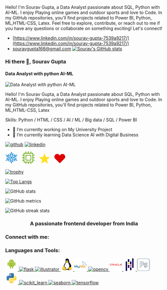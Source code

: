 Hello! I'm  Sourav Gupta, a Data Analyst passionate about SQL, Python with AI-ML. I enjoy Playing online games and outdoor sports and love to Code.
In my GitHub repositories, you'll find projects related to Power BI, Python, ML,HTML-CSS, Latex. Feel free to explore, contribute, or reach out to me if you have any questions or collaborate on something exciting!
Let's connect!
- [https://www.linkedin.com/in/sourav-gupta-7539a9217/](https://www.linkedin.com/in/sourav-gupta-7539a9217/)
- souravgupta166@gmail.com
  [![Sourav's GitHub stats](https://github-readme-stats.vercel.app/api?username=souravgupta166)](https://github.com/souravgupta166/github-readme-stats)

### Hi there 👋, Sourav Gupta
#### Data Analyst with python AI-ML
![Data Analyst with python AI-ML](https://media.licdn.com/dms/image/D4D16AQFeCqGyM7eusg/profile-displaybackgroundimage-shrink_200_800/0/1710926688416?e=1723075200&v=beta&t=f53Ii85AmY1Gj3igeO7LMH7GsyHvQK5lwBerorJpFbs)

Hello! I'm Sourav Gupta, a Data Analyst passionate about SQL, Python with AI-ML. I enjoy Playing online games and outdoor sports and love to Code. In my GitHub repositories, you'll find projects related to Power BI, Python, ML,HTML-CSS, Latex

Skills: Python / HTML / CSS / AI / ML / Big data / SQL / Power BI

- 🔭 I’m currently working on My University Project 
- 🌱 I’m currently learning Data Science AI with Digital Business 


[<img src='https://cdn.jsdelivr.net/npm/simple-icons@3.0.1/icons/github.svg' alt='github' height='40'>](https://github.com/souravgupta166)  [<img src='https://cdn.jsdelivr.net/npm/simple-icons@3.0.1/icons/linkedin.svg' alt='linkedin' height='40'>](https://www.linkedin.com/in/https://www.linkedin.com/in/sourav-gupta-7539a9217//)  

<a href='https://archiveprogram.github.com/'><img src='https://raw.githubusercontent.com/acervenky/animated-github-badges/master/assets/acbadge.gif' width='40' height='40'></a> <a href='https://docs.github.com/en/developers'><img src='https://raw.githubusercontent.com/acervenky/animated-github-badges/master/assets/devbadge.gif' width='40' height='40'></a> <a href='https://stars.github.com/'><img src='https://raw.githubusercontent.com/acervenky/animated-github-badges/master/assets/starbadge.gif' width='35' height='35'></a> <a href='https://docs.github.com/en/github/supporting-the-open-source-community-with-github-sponsors'><img src='https://raw.githubusercontent.com/acervenky/animated-github-badges/master/assets/sponsorbadge.gif' width='35' height='35'></a> 

[![trophy](https://github-profile-trophy.vercel.app/?username=souravgupta166)](https://github.com/ryo-ma/github-profile-trophy)

[![Top Langs](https://github-readme-stats.vercel.app/api/top-langs/?username=souravgupta166)](https://github.com/anuraghazra/github-readme-stats)

![GitHub stats](https://github-readme-stats.vercel.app/api?username=souravgupta166&show_icons=true)  

![GitHub metrics](https://metrics.lecoq.io/souravgupta166)  

![GitHub streak stats](https://streak-stats.demolab.com/?user=souravgupta166)

<h3 align="center">A passionate frontend developer from India</h3>

<h3 align="left">Connect with me:</h3>
<p align="left">
</p>

<h3 align="left">Languages and Tools:</h3>
<p align="left"> <a href="https://developer.android.com" target="_blank" rel="noreferrer"> <img src="https://raw.githubusercontent.com/devicons/devicon/master/icons/android/android-original-wordmark.svg" alt="android" width="40" height="40"/> </a> <a href="https://flask.palletsprojects.com/" target="_blank" rel="noreferrer"> <img src="https://www.vectorlogo.zone/logos/pocoo_flask/pocoo_flask-icon.svg" alt="flask" width="40" height="40"/> </a> <a href="https://www.adobe.com/in/products/illustrator.html" target="_blank" rel="noreferrer"> <img src="https://www.vectorlogo.zone/logos/adobe_illustrator/adobe_illustrator-icon.svg" alt="illustrator" width="40" height="40"/> </a> <a href="https://www.linux.org/" target="_blank" rel="noreferrer"> <img src="https://raw.githubusercontent.com/devicons/devicon/master/icons/linux/linux-original.svg" alt="linux" width="40" height="40"/> </a> <a href="https://www.mysql.com/" target="_blank" rel="noreferrer"> <img src="https://raw.githubusercontent.com/devicons/devicon/master/icons/mysql/mysql-original-wordmark.svg" alt="mysql" width="40" height="40"/> </a> <a href="https://opencv.org/" target="_blank" rel="noreferrer"> <img src="https://www.vectorlogo.zone/logos/opencv/opencv-icon.svg" alt="opencv" width="40" height="40"/> </a> <a href="https://www.oracle.com/" target="_blank" rel="noreferrer"> <img src="https://raw.githubusercontent.com/devicons/devicon/master/icons/oracle/oracle-original.svg" alt="oracle" width="40" height="40"/> </a> <a href="https://pandas.pydata.org/" target="_blank" rel="noreferrer"> <img src="https://raw.githubusercontent.com/devicons/devicon/2ae2a900d2f041da66e950e4d48052658d850630/icons/pandas/pandas-original.svg" alt="pandas" width="40" height="40"/> </a> <a href="https://www.photoshop.com/en" target="_blank" rel="noreferrer"> <img src="https://raw.githubusercontent.com/devicons/devicon/master/icons/photoshop/photoshop-line.svg" alt="photoshop" width="40" height="40"/> </a> <a href="https://www.python.org" target="_blank" rel="noreferrer"> <img src="https://raw.githubusercontent.com/devicons/devicon/master/icons/python/python-original.svg" alt="python" width="40" height="40"/> </a> <a href="https://scikit-learn.org/" target="_blank" rel="noreferrer"> <img src="https://upload.wikimedia.org/wikipedia/commons/0/05/Scikit_learn_logo_small.svg" alt="scikit_learn" width="40" height="40"/> </a> <a href="https://seaborn.pydata.org/" target="_blank" rel="noreferrer"> <img src="https://seaborn.pydata.org/_images/logo-mark-lightbg.svg" alt="seaborn" width="40" height="40"/> </a> <a href="https://www.tensorflow.org" target="_blank" rel="noreferrer"> <img src="https://www.vectorlogo.zone/logos/tensorflow/tensorflow-icon.svg" alt="tensorflow" width="40" height="40"/> </a> </p>

